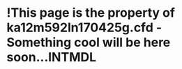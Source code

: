 !This page is the property of ka12m592ln170425g.cfd - Something cool will be here soon...INTMDL
===============================================================================================